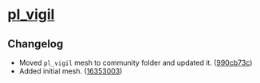 # [pl_vigil](https://steamcommunity.com/sharedfiles/filedetails/?id=1266210012)

## Changelog

* Moved `pl_vigil` mesh to community folder and updated it. ([990cb73c](https://github.com/WhyIsEvery4thYearAlwaysBad/SourceNavMeshOverhauls/commit/990cb73c7b18bbed0462ee6de1a4ae99cdd66ceb))
* Added initial mesh. ([16353003](https://github.com/WhyIsEvery4thYearAlwaysBad/SourceNavMeshOverhauls/commit/163530031bd8588030b420e21a58ac51ead5194e))
